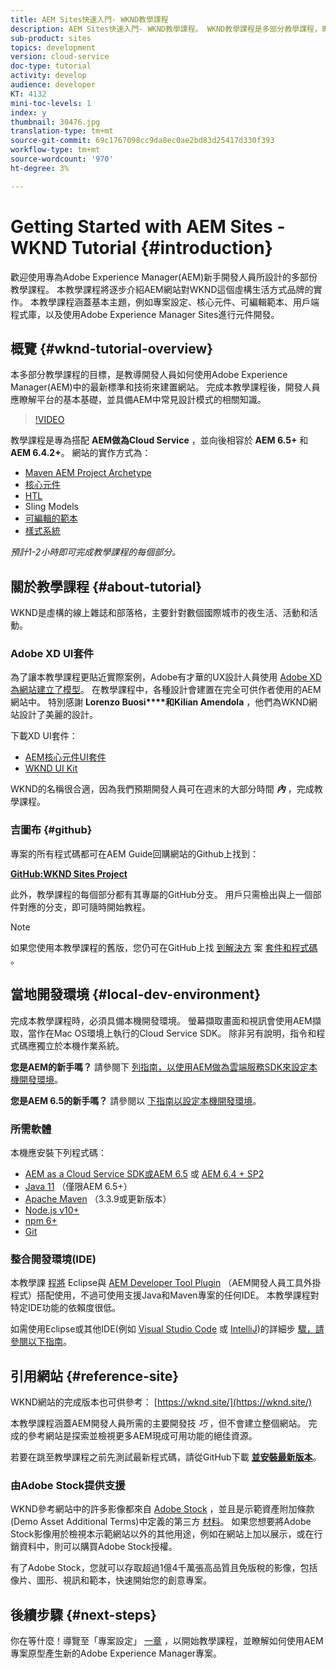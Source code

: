 ```yaml
---
title: AEM Sites快速入門- WKND教學課程
description: AEM Sites快速入門- WKND教學課程。 WKND教學課程是多部分教學課程，專為Adobe Experience Manager新手開發人員所設計。 本教學課程將逐步介紹AEM網站的實作，以建立虛構的生活品牌WKND。 本教學課程涵蓋基本主題，例如專案設定、主原型、核心元件、可編輯範本、用戶端程式庫和元件開發。
sub-product: sites
topics: development
version: cloud-service
doc-type: tutorial
activity: develop
audience: developer
KT: 4132
mini-toc-levels: 1
index: y
thumbnail: 30476.jpg
translation-type: tm+mt
source-git-commit: 69c1767098cc9da8ec0ae2bd83d25417d330f393
workflow-type: tm+mt
source-wordcount: '970'
ht-degree: 3%

---
```



# Getting Started with AEM Sites - WKND Tutorial {#introduction}

歡迎使用專為Adobe Experience Manager(AEM)新手開發人員所設計的多部份教學課程。 本教學課程將逐步介紹AEM網站對WKND這個虛構生活方式品牌的實作。 本教學課程涵蓋基本主題，例如專案設定、核心元件、可編輯範本、用戶端程式庫，以及使用Adobe Experience Manager Sites進行元件開發。

## 概覽 {#wknd-tutorial-overview}

本多部分教學課程的目標，是教導開發人員如何使用Adobe Experience Manager(AEM)中的最新標準和技術來建置網站。 完成本教學課程後，開發人員應瞭解平台的基本基礎，並具備AEM中常見設計模式的相關知識。

>[!VIDEO](https://video.tv.adobe.com/v/30476?quality=12&learn=on)

教學課程是專為搭配 **AEM做為Cloud Service** ，並向後相容於 **AEM 6.5+** 和 **AEM 6.4.2+**。 網站的實作方式為：

* [Maven AEM Project Archetype](https://docs.adobe.com/content/help/en/experience-manager-core-components/using/developing/archetype/overview.html)
* [核心元件](https://docs.adobe.com/content/help/zh-Hant/experience-manager-core-components/using/introduction.html)
* [HTL](https://docs.adobe.com/content/help/en/experience-manager-htl/using/getting-started/getting-started.html)
* Sling Models
* [可編輯的範本](https://docs.adobe.com/content/help/en/experience-manager-learn/sites/page-authoring/template-editor-feature-video-use.html)
* [樣式系統](https://docs.adobe.com/content/help/en/experience-manager-learn/sites/page-authoring/style-system-feature-video-use.html)

*預計1-2小時即可完成教學課程的每個部分。*

## 關於教學課程 {#about-tutorial}

WKND是虛構的線上雜誌和部落格，主要針對數個國際城市的夜生活、活動和活動。

### Adobe XD UI套件

為了讓本教學課程更貼近實際案例，Adobe有才華的UX設計人員使用 [Adobe XD為網站建立了模型](https://www.adobe.com/products/xd.html)。 在教學課程中，各種設計會建置在完全可供作者使用的AEM網站中。 特別感謝 **Lorenzo Buosi****和Kilian Amendola** ，他們為WKND網站設計了美麗的設計。

下載XD UI套件：

* [AEM核心元件UI套件](assets/overview/AEM-CoreComponents-UI-Kit.xd)
* [WKND UI Kit](https://github.com/adobe/aem-guides-wknd/releases/download/aem-guides-wknd-0.0.2/AEM_UI-kit-WKND.xd)

WKND的名稱很合適，因為我們預期開發人員可在週末的大部分時間 ***內*** ，完成教學課程。

### 吉圖布 {#github}

專案的所有程式碼都可在AEM Guide回購網站的Github上找到：

**[GitHub:WKND Sites Project](https://github.com/adobe/aem-guides-wknd)**

此外，教學課程的每個部分都有其專屬的GitHub分支。 用戶只需檢出與上一個部件對應的分支，即可隨時開始教程。

>[!NOTE]
>
> 如果您使用本教學課程的舊版，您仍可在GitHub上找 [到解決方](https://github.com/adobe/aem-guides-wknd/releases/tag/archetype-18.1) 案 [套件和程式碼](https://github.com/adobe/aem-guides-wknd/tree/archetype-18.1) 。

## 當地開發環境 {#local-dev-environment}

完成本教學課程時，必須具備本機開發環境。 螢幕擷取畫面和視訊會使用AEM擷取，當作在Mac OS環境上執行的Cloud Service SDK。 除非另有說明，指令和程式碼應獨立於本機作業系統。

**您是AEM的新手嗎？** 請參閱下 [列指南，以使用AEM做為雲端服務SDK來設定本機開發環境](https://docs.adobe.com/content/help/en/experience-manager-learn/cloud-service/local-development-environment-set-up/overview.html)。

**您是AEM 6.5的新手嗎？** 請參閱以 [下指南以設定本機開發環境](https://docs.adobe.com/content/help/en/experience-manager-learn/foundation/development/set-up-a-local-aem-development-environment.html)。

### 所需軟體

本機應安裝下列程式碼：

* [AEM as a Cloud Service SDK](https://docs.adobe.com/content/help/en/experience-manager-learn/cloud-service/local-development-environment-set-up/aem-runtime.html#download-the-aem-as-a-cloud-service-sdk)[或AEM 6.5](https://helpx.adobe.com/experience-manager/6-5/sites/deploying/using/technical-requirements.html) 或 [AEM 6.4 + SP2](https://helpx.adobe.com/tw/experience-manager/6-4/release-notes/sp-release-notes.html)
* [Java 11](https://downloads.experiencecloud.adobe.com/content/software-distribution/en/general.html) （僅限AEM 6.5+）
* [Apache Maven](https://maven.apache.org/) （3.3.9或更新版本）
* [Node.js v10+](https://nodejs.org/en/)
* [npm 6+](https://www.npmjs.com/)
* [Git](https://git-scm.com/)

### 整合開發環境(IDE)

本教學課 [程將](https://www.eclipse.org/) Eclipse與 [AEM Developer Tool Plugin](https://eclipse.adobe.com/aem/dev-tools/) （AEM開發人員工具外掛程式）搭配使用，不過可使用支援Java和Maven專案的任何IDE。 本教學課程對特定IDE功能的依賴度很低。

如需使用Eclipse或其他IDE(例如 [Visual Studio Code](https://code.visualstudio.com/) 或 [IntelliJ](https://www.jetbrains.com/idea/))的詳細步 [驟，請參閱以下指南](https://docs.adobe.com/content/help/en/experience-manager-learn/foundation/development/set-up-a-local-aem-development-environment.html)。

## 引用網站 {#reference-site}

WKND網站的完成版本也可供參考： [https://wknd.site/](https://wknd.site/)

本教學課程涵蓋AEM開發人員所需的主要開發技 *巧* ，但不會建立整個網站。 完成的參考網站是探索並檢視更多AEM現成可用功能的絕佳資源。

若要在跳至教學課程之前先測試最新程式碼，請從GitHub下載 **[並安裝最新版本](https://github.com/adobe/aem-guides-wknd/releases/latest)**。

### 由Adobe Stock提供支援

WKND參考網站中的許多影像都來自 [Adobe Stock](https://stock.adobe.com/) ，並且是示範資產附加條款(Demo Asset Additional Terms)中定義的第三方 [材料](https://www.adobe.com/legal/terms.html)。 如果您想要將Adobe Stock影像用於檢視本示範網站以外的其他用途，例如在網站上加以展示，或在行銷資料中，則可以購買Adobe Stock授權。

有了Adobe Stock，您就可以存取超過1億4千萬張高品質且免版稅的影像，包括像片、圖形、視訊和範本，快速開始您的創意專案。

## 後續步驟 {#next-steps}

你在等什麼！導覽至「專案設定」 [一章](project-setup.md) ，以開始教學課程，並瞭解如何使用AEM專案原型產生新的Adobe Experience Manager專案。
